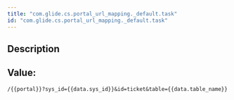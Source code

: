 ```yaml
---
title: "com.glide.cs.portal_url_mapping._default.task"
id: "com.glide.cs.portal_url_mapping._default.task"
---
```

## Description



## Value: 
```
/{{portal}}?sys_id={{data.sys_id}}&id=ticket&table={{data.table_name}}
```